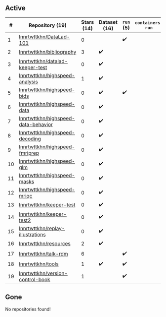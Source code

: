 ## Active
| # | Repository (19) | Stars (14) | Dataset (16) | `run` (5) | `containers-run` |
| --- | --- | --- | --- | --- | --- |
| 1 | [lnnrtwttkhn/DataLad-101](https://github.com/lnnrtwttkhn/DataLad-101) | 0 |  | :heavy_check_mark: |  |
| 2 | [lnnrtwttkhn/bibliography](https://github.com/lnnrtwttkhn/bibliography) | 3 | :heavy_check_mark: |  |  |
| 3 | [lnnrtwttkhn/datalad-keeper-test](https://github.com/lnnrtwttkhn/datalad-keeper-test) | 0 | :heavy_check_mark: |  |  |
| 4 | [lnnrtwttkhn/highspeed-analysis](https://github.com/lnnrtwttkhn/highspeed-analysis) | 1 | :heavy_check_mark: |  |  |
| 5 | [lnnrtwttkhn/highspeed-bids](https://github.com/lnnrtwttkhn/highspeed-bids) | 0 | :heavy_check_mark: | :heavy_check_mark: |  |
| 6 | [lnnrtwttkhn/highspeed-data](https://github.com/lnnrtwttkhn/highspeed-data) | 0 | :heavy_check_mark: |  |  |
| 7 | [lnnrtwttkhn/highspeed-data-behavior](https://github.com/lnnrtwttkhn/highspeed-data-behavior) | 0 | :heavy_check_mark: |  |  |
| 8 | [lnnrtwttkhn/highspeed-decoding](https://github.com/lnnrtwttkhn/highspeed-decoding) | 0 | :heavy_check_mark: |  |  |
| 9 | [lnnrtwttkhn/highspeed-fmriprep](https://github.com/lnnrtwttkhn/highspeed-fmriprep) | 0 | :heavy_check_mark: |  |  |
| 10 | [lnnrtwttkhn/highspeed-glm](https://github.com/lnnrtwttkhn/highspeed-glm) | 0 | :heavy_check_mark: |  |  |
| 11 | [lnnrtwttkhn/highspeed-masks](https://github.com/lnnrtwttkhn/highspeed-masks) | 0 | :heavy_check_mark: |  |  |
| 12 | [lnnrtwttkhn/highspeed-mriqc](https://github.com/lnnrtwttkhn/highspeed-mriqc) | 0 | :heavy_check_mark: |  |  |
| 13 | [lnnrtwttkhn/keeper-test](https://github.com/lnnrtwttkhn/keeper-test) | 0 | :heavy_check_mark: |  |  |
| 14 | [lnnrtwttkhn/keeper-test2](https://github.com/lnnrtwttkhn/keeper-test2) | 0 | :heavy_check_mark: |  |  |
| 15 | [lnnrtwttkhn/replay-illustrations](https://github.com/lnnrtwttkhn/replay-illustrations) | 0 | :heavy_check_mark: |  |  |
| 16 | [lnnrtwttkhn/resources](https://github.com/lnnrtwttkhn/resources) | 2 | :heavy_check_mark: |  |  |
| 17 | [lnnrtwttkhn/talk-rdm](https://github.com/lnnrtwttkhn/talk-rdm) | 6 |  | :heavy_check_mark: |  |
| 18 | [lnnrtwttkhn/tools](https://github.com/lnnrtwttkhn/tools) | 1 | :heavy_check_mark: | :heavy_check_mark: |  |
| 19 | [lnnrtwttkhn/version-control-book](https://github.com/lnnrtwttkhn/version-control-book) | 1 |  | :heavy_check_mark: |  |

## Gone
No repositories found!
